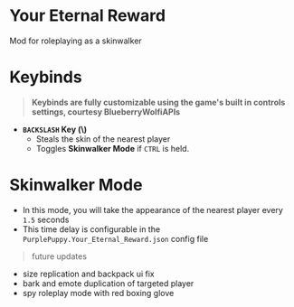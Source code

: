 # Your Eternal Reward
Mod for roleplaying as a skinwalker

# Keybinds
> **Keybinds are fully customizable using the game's built in controls settings, courtesy BlueberryWolfiAPIs**

- **`BACKSLASH` Key (\\)**  
	- Steals the skin of the nearest player 
	- Toggles **Skinwalker Mode** if `CTRL` is held.  

# Skinwalker Mode
- In this mode, you will take the appearance of the nearest player every `1.5` seconds
- This time delay is configurable in the `PurplePuppy.Your_Eternal_Reward.json` config file

> future updates
- size replication and backpack ui fix
- bark and emote duplication of targeted player
- spy roleplay mode with red boxing glove
